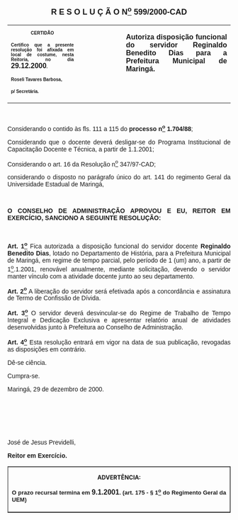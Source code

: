 <BODY>

<B><FONT FACE="Arial" SIZE=4><P ALIGN="CENTER"><A NAME="_Toc445798786"></P>
<P ALIGN="CENTER">R E S O L U &Ccedil; &Atilde; O  N<U><SUP>o</U></SUP>  599/2000-CAD</P>
</B></FONT><FONT FACE="Arial"><P ALIGN="JUSTIFY"></P></FONT>
<TABLE CELLSPACING=0 BORDER=0 CELLPADDING=7 WIDTH=604>
<TR><TD WIDTH="31%" VALIGN="TOP">
<B><FONT FACE="Arial" SIZE=1><P ALIGN="CENTER">CERTID&Atilde;O</P>
<P ALIGN="JUSTIFY">   Certifico que a presente resolu&ccedil;&atilde;o foi afixada em local de costume, nesta Reitoria, no dia </FONT><FONT FACE="Arial">29.12.2000</FONT><FONT FACE="Arial" SIZE=1>.</P>
<P ALIGN="JUSTIFY"></P>
<P ALIGN="JUSTIFY">Roseli Tavares Barbosa,</P>
<P ALIGN="JUSTIFY">p/ Secret&aacute;ria.</B></FONT></TD>
<TD WIDTH="20%" VALIGN="TOP">&nbsp;</TD>
<TD WIDTH="48%" VALIGN="TOP">
<B><FONT FACE="Arial"><P ALIGN="JUSTIFY">Autoriza disposi&ccedil;&atilde;o funcional do servidor Reginaldo Benedito Dias para a Prefeitura Municipal de Maring&aacute;.</B></FONT></TD>
</TR>
</TABLE>

<FONT FACE="Arial"><P ALIGN="JUSTIFY"></P>
<P ALIGN="JUSTIFY">&nbsp;</P>
<P ALIGN="JUSTIFY">Considerando o contido &agrave;s fls. 111 a 115 do <B>processo n<U><SUP>o</U></SUP> 1.704/88</B>;</P>
<P ALIGN="JUSTIFY">Considerando que o docente dever&aacute; desligar-se do Programa Institucional de Capacita&ccedil;&atilde;o Docente e T&eacute;cnica, a partir de 1.1.2001;</P>
<P ALIGN="JUSTIFY">Considerando o art. 16 da Resolu&ccedil;&atilde;o n<U><SUP>o</U></SUP> 347/97-CAD;</P>
<P ALIGN="JUSTIFY">considerando o disposto no par&aacute;grafo &uacute;nico do art. 141 do regimento Geral da Universidade Estadual de Maring&aacute;,</P>
<P ALIGN="JUSTIFY"></P>
<P ALIGN="JUSTIFY">&nbsp;</P>
<B><P ALIGN="JUSTIFY">O CONSELHO DE ADMINISTRA&Ccedil;&Atilde;O APROVOU E EU, REITOR EM EXERC&Iacute;CIO, SANCIONO A SEGUINTE RESOLU&Ccedil;&Atilde;O:</P>
</B><P ALIGN="JUSTIFY"></P>
<P ALIGN="JUSTIFY">&nbsp;</P>
<B><P ALIGN="JUSTIFY">Art. 1<U><SUP>o</B></U></SUP> Fica autorizada a disposi&ccedil;&atilde;o funcional do servidor docente <B>Reginaldo Benedito Dias</B>, lotado no Departamento de Hist&oacute;ria, para a Prefeitura Municipal de Maring&aacute;, em regime de tempo parcial, pelo per&iacute;odo de 1 (um) ano, a partir de 1<U><SUP>o</U></SUP>.1.2001, renov&aacute;vel anualmente, mediante solicita&ccedil;&atilde;o, devendo o servidor manter v&iacute;nculo com a atividade docente junto ao seu departamento.</P>
<B><P ALIGN="JUSTIFY">Art. 2<U><SUP>o</B></U></SUP> A libera&ccedil;&atilde;o do servidor ser&aacute; efetivada ap&oacute;s a concord&acirc;ncia e assinatura de Termo de Confiss&atilde;o de D&iacute;vida.</P>
<B><P ALIGN="JUSTIFY">Art. 3<U><SUP>o</B></U></SUP> O servidor dever&aacute; desvincular-se do Regime de Trabalho de Tempo Integral e Dedica&ccedil;&atilde;o Exclusiva e apresentar relat&oacute;rio anual de atividades desenvolvidas junto &agrave; Prefeitura ao Conselho de Administra&ccedil;&atilde;o.</P>
<B><P ALIGN="JUSTIFY">Art. 4<U><SUP>o</B></U></SUP> Esta resolu&ccedil;&atilde;o entrar&aacute; em vigor na data de sua publica&ccedil;&atilde;o, revogadas as disposi&ccedil;&otilde;es em contr&aacute;rio.</P>
<P ALIGN="JUSTIFY">D&ecirc;-se ci&ecirc;ncia.</P>
<P ALIGN="JUSTIFY">&#9;Cumpra-se.</P>
<P ALIGN="JUSTIFY"></P>
<P ALIGN="JUSTIFY">Maring&aacute;, 29 de dezembro de 2000.</P>
<P ALIGN="JUSTIFY"></P>
<P ALIGN="JUSTIFY">&nbsp;</P>
<P ALIGN="JUSTIFY">&nbsp;</P>
<P ALIGN="JUSTIFY">&nbsp;</P>
<P>Jos&eacute; de Jesus Previdelli,</P>
<B><P>Reitor em Exerc&iacute;cio.</P>
<P ALIGN="CENTER"></P></B></FONT>
<TABLE BORDER CELLSPACING=1 CELLPADDING=4 WIDTH=207>
<TR><TD VALIGN="TOP">
<B><FONT SIZE=2><P ALIGN="CENTER">ADVERT&Ecirc;NCIA:</P>
</FONT><FONT FACE="Arial" SIZE=2><P ALIGN="JUSTIFY">O prazo recursal termina em </FONT><FONT FACE="Arial">9.1.2001</FONT><FONT FACE="Arial" SIZE=2>. (art. 175 - § 1<U><SUP>o</U></SUP> do Regimento Geral da UEM)</B></FONT></TD>
</TR>
</TABLE>

<FONT SIZE=2><P></A></P></FONT></BODY>
